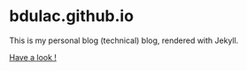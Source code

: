 bdulac.github.io
================

<p>
This is my personal blog (technical) blog, rendered with Jekyll.
</p>
<p><a href="http://bdulac.github.io">Have a look !</a></p>
